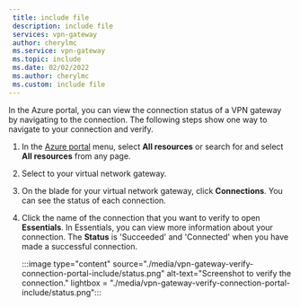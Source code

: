 ```yaml
---
 title: include file
 description: include file
 services: vpn-gateway
 author: cherylmc
 ms.service: vpn-gateway
 ms.topic: include
 ms.date: 02/02/2022
 ms.author: cherylmc
 ms.custom: include file
---
```

In the Azure portal, you can view the connection status of a VPN gateway by navigating to the connection. The following steps show one way to navigate to your connection and verify.

1. In the [Azure portal](https://portal.azure.com) menu, select **All resources** or search for and select **All resources** from any page.
1. Select to your virtual network gateway.
1. On the blade for your virtual network gateway, click **Connections**. You can see the status of each connection.
1. Click the name of the connection that you want to verify to open **Essentials**. In Essentials, you can view more information about your connection. The **Status** is 'Succeeded' and 'Connected' when you have made a successful connection.

   :::image type="content" source="./media/vpn-gateway-verify-connection-portal-include/status.png" alt-text="Screenshot to verify the connection." lightbox = "./media/vpn-gateway-verify-connection-portal-include/status.png":::
